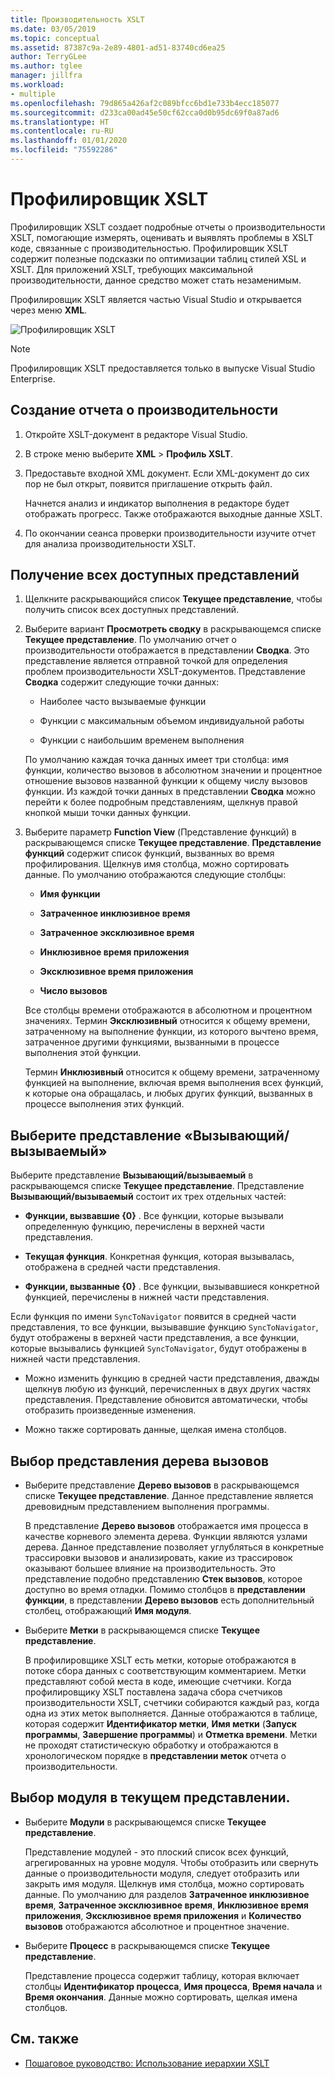 ```yaml
---
title: Производительность XSLT
ms.date: 03/05/2019
ms.topic: conceptual
ms.assetid: 87387c9a-2e89-4801-ad51-83740cd6ea25
author: TerryGLee
ms.author: tglee
manager: jillfra
ms.workload:
- multiple
ms.openlocfilehash: 79d865a426af2c089bfcc6bd1e733b4ecc185077
ms.sourcegitcommit: d233ca00ad45e50cf62cca0d0b95dc69f0a87ad6
ms.translationtype: HT
ms.contentlocale: ru-RU
ms.lasthandoff: 01/01/2020
ms.locfileid: "75592286"
---
```

# <a name="the-xslt-profiler"></a>Профилировщик XSLT

Профилировщик XSLT создает подробные отчеты о производительности XSLT, помогающие измерять, оценивать и выявлять проблемы в XSLT коде, связанные с производительностью. Профилировщик XSLT содержит полезные подсказки по оптимизации таблиц стилей XSL и XSLT. Для приложений XSLT, требующих максимальной производительности, данное средство может стать незаменимым.

Профилировщик XSLT является частью Visual Studio и открывается через меню **XML**.

![Профилировщик XSLT](../xml-tools/media/profile-xslt-menu.png)

> [!NOTE]
> Профилировщик XSLT предоставляется только в выпуске Visual Studio Enterprise.

## <a name="create-a-performance-report"></a>Создание отчета о производительности

1. Откройте XSLT-документ в редакторе Visual Studio.

2. В строке меню выберите **XML** > **Профиль XSLT**.

3. Предоставьте входной XML документ. Если XML-документ до сих пор не был открыт, появится приглашение открыть файл.

   Начнется анализ и индикатор выполнения в редакторе будет отображать прогресс. Также отображаются выходные данные XSLT.

4. По окончании сеанса проверки производительности изучите отчет для анализа производительности XSLT.

## <a name="get-all-available-views"></a>Получение всех доступных представлений

1. Щелкните раскрывающийся список **Текущее представление**, чтобы получить список всех доступных представлений.

2. Выберите вариант **Просмотреть сводку** в раскрывающемся списке **Текущее представление**. По умолчанию отчет о производительности отображается в представлении **Сводка**. Это представление является отправной точкой для определения проблем производительности XSLT-документов. Представление **Сводка** содержит следующие точки данных:

   - Наиболее часто вызываемые функции

   - Функции с максимальным объемом индивидуальной работы

   - Функции с наибольшим временем выполнения

   По умолчанию каждая точка данных имеет три столбца: имя функции, количество вызовов в абсолютном значении и процентное отношение вызовов названной функции к общему числу вызовов функции. Из каждой точки данных в представлении **Сводка** можно перейти к более подробным представлениям, щелкнув правой кнопкой мыши точки данных функции.

3. Выберите параметр **Function View** (Представление функций) в раскрывающемся списке **Текущее представление**. **Представление функций** содержит список функций, вызванных во время профилирования. Щелкнув имя столбца, можно сортировать данные. По умолчанию отображаются следующие столбцы:

    - **Имя функции**

    - **Затраченное инклюзивное время**

    - **Затраченное эксклюзивное время**

    - **Инклюзивное время приложения**

    - **Эксклюзивное время приложения**

    - **Число вызовов**

   Все столбцы времени отображаются в абсолютном и процентном значениях. Термин **Эксклюзивный** относится к общему времени, затраченному на выполнение функции, из которого вычтено время, затраченное другими функциями, вызванными в процессе выполнения этой функции.

   Термин **Инклюзивный** относится к общему времени, затраченному функцией на выполнение, включая время выполнения всех функций, к которые она обращалась, и любых других функций, вызванных в процессе выполнения этих функций.

## <a name="select-callercallee-view"></a>Выберите представление «Вызывающий/вызываемый»

Выберите представление **Вызывающий/вызываемый** в раскрывающемся списке **Текущее представление**. Представление **Вызывающий/вызываемый** состоит их трех отдельных частей:

- **Функции, вызвавшие {0}** . Все функции, которые вызывали определенную функцию, перечислены в верхней части представления.

- **Текущая функция**. Конкретная функция, которая вызывалась, отображена в средней части представления.

- **Функции, вызванные {0}** . Все функции, вызывавшиеся конкретной функцией, перечислены в нижней части представления.

Если функция по имени `SyncToNavigator` появится в средней части представления, то все функции, вызывавшие функцию `SyncToNavigator`, будут отображены в верхней части представления, а все функции, которые вызывались функцией `SyncToNavigator`, будут отображены в нижней части представления.

- Можно изменить функцию в средней части представления, дважды щелкнув любую из функций, перечисленных в двух других частях представления. Представление обновится автоматически, чтобы отобразить произведенные изменения.

- Можно также сортировать данные, щелкая имена столбцов.

## <a name="select-call-tree-view"></a>Выбор представления дерева вызовов

- Выберите представление **Дерево вызовов** в раскрывающемся списке **Текущее представление**. Данное представление является древовидным представлением выполнения программы.

   В представление **Дерево вызовов** отображается имя процесса в качестве корневого элемента дерева. Функции являются узлами дерева. Данное представление позволяет углубляться в конкретные трассировки вызовов и анализировать, какие из трассировок оказывают большее влияние на производительность. Это представление подобно представлению **Стек вызовов**, которое доступно во время отладки. Помимо столбцов в **представлении функции**, в представлении **Дерево вызовов** есть дополнительный столбец, отображающий **Имя модуля**.

- Выберите **Метки** в раскрывающемся списке **Текущее представление**.

   В профилировщике XSLT есть метки, которые отображаются в потоке сбора данных с соответствующим комментарием. Метки представляют собой места в коде, имеющие счетчики. Когда профилировщику XSLT поставлена задача сбора счетчиков производительности XSLT, счетчики собираются каждый раз, когда одна из этих меток выполняется. Данные отображаются в таблице, которая содержит **Идентификатор метки**, **Имя метки** (**Запуск программы**, **Завершение программы**) и **Отметка времени**. Метки не проходят статистическую обработку и отображаются в хронологическом порядке в **представлении меток** отчета о производительности.

## <a name="select-modules-in-the-current-view"></a>Выбор модуля в текущем представлении.

- Выберите **Модули** в раскрывающемся списке **Текущее представление**.

   Представление модулей - это плоский список всех функций, агрегированных на уровне модуля. Чтобы отобразить или свернуть данные о производительности модуля, следует отобразить или закрыть имя модуля. Щелкнув имя столбца, можно сортировать данные. По умолчанию для разделов **Затраченное инклюзивное время**, **Затраченное эксклюзивное время**, **Инклюзивное время приложения**, **Эксклюзивное время приложения** и **Количество вызовов** отображаются абсолютное и процентное значение.

- Выберите **Процесс** в раскрывающемся списке **Текущее представление**.

   Представление процесса содержит таблицу, которая включает столбцы **Идентификатор процесса**, **Имя процесса**, **Время начала** и **Время окончания**. Данные можно сортировать, щелкая имена столбцов.

## <a name="see-also"></a>См. также

- [Пошаговое руководство: Использование иерархии XSLT](../xml-tools/walkthrough-using-xslt-hierarchy.md)
